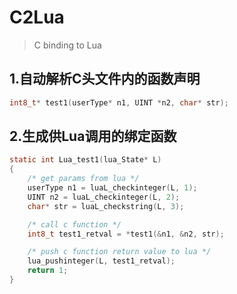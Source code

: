 # C2Lua
> C binding to Lua

## 1.自动解析C头文件内的函数声明
```C
int8_t* test1(userType* n1, UINT *n2, char* str);
```

## 2.生成供Lua调用的绑定函数
```C
static int Lua_test1(lua_State* L)
{
    /* get params from lua */
    userType n1 = luaL_checkinteger(L, 1);
    UINT n2 = luaL_checkinteger(L, 2);
    char* str = luaL_checkstring(L, 3);

    /* call c function */
    int8_t test1_retval = *test1(&n1, &n2, str);

    /* push c function return value to lua */
    lua_pushinteger(L, test1_retval);
    return 1;
}
```
